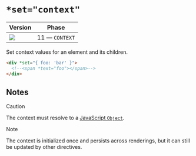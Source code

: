 # `*set="context"`

| Version                              | Phase          |
| ------------------------------------ | -------------- |
| ![](https://jsr.io/badges/@mizu/set) | 11 — `CONTEXT` |

Set context values for an element and its children.

```html
<div *set="{ foo: 'bar' }">
  <!--<span *text="foo"></span>-->
</div>
```

## Notes

> [!CAUTION]
> The context must resolve to a [JavaScript `Object`](https://developer.mozilla.org/docs/Web/JavaScript/Reference/Global_Objects/Object).

> [!NOTE]
> The context is initialized once and persists across renderings, but it can still be updated by other directives.
